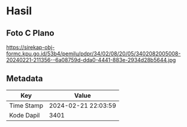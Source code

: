 # Hasil

## Foto C Plano

https://sirekap-obj-formc.kpu.go.id/53b4/pemilu/pdpr/34/02/08/20/05/3402082005008-20240221-211356--6a08759d-dda0-4441-883e-2934d28b5644.jpg


## Metadata

| Key        | Value               |
| ---------- | ------------------- |
| Time Stamp | 2024-02-21 22:03:59 |
| Kode Dapil | 3401                |



